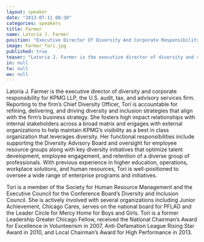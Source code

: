 ```yaml
---
layout: speaker
date: "2013-07-11 08:30"
categories: speakers
title: Farmer
name: Latoria J. Farmer
position: "Executive Director Of Diversity And Corporate Responsibility, KPMG"
image: Farmer_Tori.jpg
published: true
teaser: "Latoria J. Farmer is the executive director of diversity and corporate responsibility for KPMG LLP, the U.S. audit, tax, and advisory services firm. "
in: null
tw: null
ww: null
---
```

Latoria J. Farmer is the executive director of diversity and corporate responsibility for KPMG LLP, the U.S. audit, tax, and advisory services firm. Reporting to the firm’s Chief Diversity Officer, Tori is accountable for refining, delivering, and driving diversity and inclusion strategies that align with the firm’s business strategy. She fosters high impact relationships with internal stakeholders across a broad matrix and engages with external organizations to help maintain KPMG’s visibility as a best in class organization that leverages diversity. Her functional responsibilities include supporting the Diversity Advisory Board and oversight for employee resource groups along with key diversity initiatives that optimize talent development, employee engagement, and retention of a diverse group of professionals. With previous experience in higher education, operations, workplace solutions, and human resources, Tori is well-positioned to oversee a wide range of enterprise programs and initiatives. 

Tori is a member of the Society for Human Resource Management and the Executive Council for the Conference Board’s Diversity and Inclusion Council. She is actively involved with several organizations including Junior Achievement, Chicago Cares, serves on the national board for PFLAG and the Leader Circle for Mercy Home for Boys and Girls. Tori is a former Leadership Greater Chicago Fellow, received the National Chairman’s Award for Excellence in Volunteerism in 2007, Anti-Defamation League Rising Star Award in 2010, and Local Chairman’s Award for High Performance in 2013.
